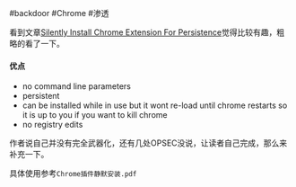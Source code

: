 #backdoor #Chrome #渗透 


看到文章[Silently Install Chrome Extension For Persistence](https://syntax-err0r.github.io/Silently_Install_Chrome_Extension.html)觉得比较有趣，粗略的看了一下。

####  优点
- no command line parameters
- persistent
- can be installed while in use but it wont re-load until chrome restarts so it is up to you if you want to kill chrome
- no registry edits

作者说自己并没有完全武器化，还有几处OPSEC没说，让读者自己完成，那么来补充一下。



具体使用参考`Chrome插件静默安装.pdf`
